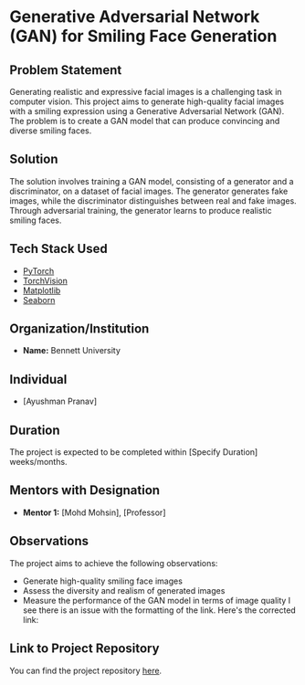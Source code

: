 # Generative Adversarial Network (GAN) for Smiling Face Generation

## Problem Statement

Generating realistic and expressive facial images is a challenging task in computer vision. This project aims to generate high-quality facial images with a smiling expression using a Generative Adversarial Network (GAN). The problem is to create a GAN model that can produce convincing and diverse smiling faces.

## Solution

The solution involves training a GAN model, consisting of a generator and a discriminator, on a dataset of facial images. The generator generates fake images, while the discriminator distinguishes between real and fake images. Through adversarial training, the generator learns to produce realistic smiling faces.

## Tech Stack Used

- [PyTorch](https://pytorch.org/)
- [TorchVision](https://pytorch.org/vision/stable/index.html)
- [Matplotlib](https://matplotlib.org/)
- [Seaborn](https://seaborn.pydata.org/)

## Organization/Institution 

- **Name:** Bennett University

## Individual

- [Ayushman Pranav]

## Duration

The project is expected to be completed within [Specify Duration] weeks/months.

## Mentors with Designation

- **Mentor 1:** [Mohd Mohsin], [Professor]

## Observations

The project aims to achieve the following observations:

- Generate high-quality smiling face images
- Assess the diversity and realism of generated images
- Measure the performance of the GAN model in terms of image quality
I see there is an issue with the formatting of the link. Here's the corrected link:

## Link to Project Repository

You can find the project repository [here](https://github.com/heathbrew/Generative-Adversarial-Network-GAN-for-MNIST-Digit-Generation-Projects/blob/main/5.C1W4B_Controllable_Generation.ipynb).
